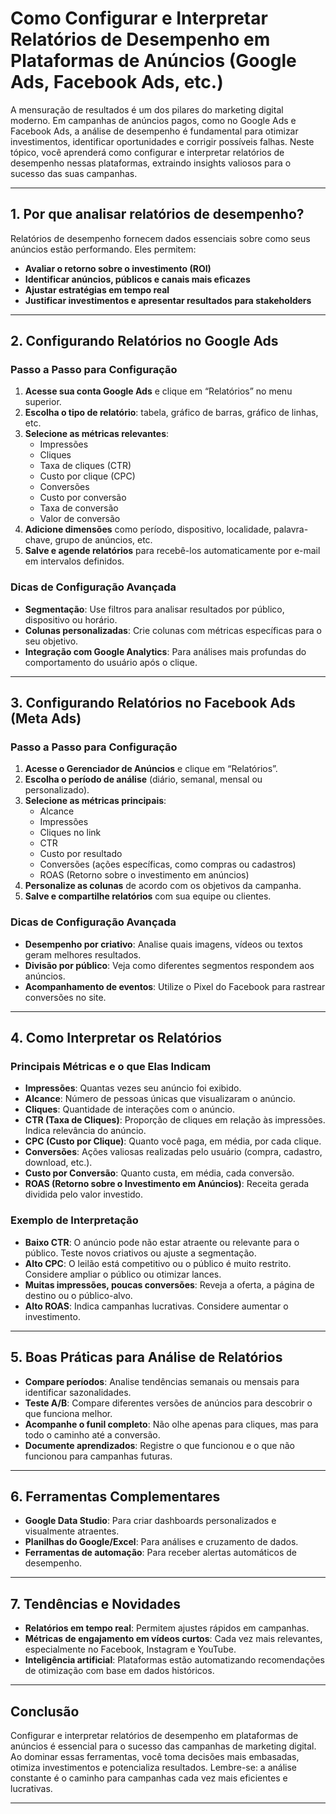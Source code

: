 
# Como Configurar e Interpretar Relatórios de Desempenho em Plataformas de Anúncios (Google Ads, Facebook Ads, etc.)

A mensuração de resultados é um dos pilares do marketing digital moderno. Em campanhas de anúncios pagos, como no Google Ads e Facebook Ads, a análise de desempenho é fundamental para otimizar investimentos, identificar oportunidades e corrigir possíveis falhas. Neste tópico, você aprenderá como configurar e interpretar relatórios de desempenho nessas plataformas, extraindo insights valiosos para o sucesso das suas campanhas.

---

## 1. **Por que analisar relatórios de desempenho?**

Relatórios de desempenho fornecem dados essenciais sobre como seus anúncios estão performando. Eles permitem:

- **Avaliar o retorno sobre o investimento (ROI)**
- **Identificar anúncios, públicos e canais mais eficazes**
- **Ajustar estratégias em tempo real**
- **Justificar investimentos e apresentar resultados para stakeholders**

---

## 2. **Configurando Relatórios no Google Ads**

### **Passo a Passo para Configuração**

1. **Acesse sua conta Google Ads** e clique em “Relatórios” no menu superior.
2. **Escolha o tipo de relatório**: tabela, gráfico de barras, gráfico de linhas, etc.
3. **Selecione as métricas relevantes**:
   - Impressões
   - Cliques
   - Taxa de cliques (CTR)
   - Custo por clique (CPC)
   - Conversões
   - Custo por conversão
   - Taxa de conversão
   - Valor de conversão
4. **Adicione dimensões** como período, dispositivo, localidade, palavra-chave, grupo de anúncios, etc.
5. **Salve e agende relatórios** para recebê-los automaticamente por e-mail em intervalos definidos.

### **Dicas de Configuração Avançada**

- **Segmentação**: Use filtros para analisar resultados por público, dispositivo ou horário.
- **Colunas personalizadas**: Crie colunas com métricas específicas para o seu objetivo.
- **Integração com Google Analytics**: Para análises mais profundas do comportamento do usuário após o clique.

---

## 3. **Configurando Relatórios no Facebook Ads (Meta Ads)**

### **Passo a Passo para Configuração**

1. **Acesse o Gerenciador de Anúncios** e clique em “Relatórios”.
2. **Escolha o período de análise** (diário, semanal, mensal ou personalizado).
3. **Selecione as métricas principais**:
   - Alcance
   - Impressões
   - Cliques no link
   - CTR
   - Custo por resultado
   - Conversões (ações específicas, como compras ou cadastros)
   - ROAS (Retorno sobre o investimento em anúncios)
4. **Personalize as colunas** de acordo com os objetivos da campanha.
5. **Salve e compartilhe relatórios** com sua equipe ou clientes.

### **Dicas de Configuração Avançada**

- **Desempenho por criativo**: Analise quais imagens, vídeos ou textos geram melhores resultados.
- **Divisão por público**: Veja como diferentes segmentos respondem aos anúncios.
- **Acompanhamento de eventos**: Utilize o Pixel do Facebook para rastrear conversões no site.

---

## 4. **Como Interpretar os Relatórios**

### **Principais Métricas e o que Elas Indicam**

- **Impressões**: Quantas vezes seu anúncio foi exibido.
- **Alcance**: Número de pessoas únicas que visualizaram o anúncio.
- **Cliques**: Quantidade de interações com o anúncio.
- **CTR (Taxa de Cliques)**: Proporção de cliques em relação às impressões. Indica relevância do anúncio.
- **CPC (Custo por Clique)**: Quanto você paga, em média, por cada clique.
- **Conversões**: Ações valiosas realizadas pelo usuário (compra, cadastro, download, etc.).
- **Custo por Conversão**: Quanto custa, em média, cada conversão.
- **ROAS (Retorno sobre o Investimento em Anúncios)**: Receita gerada dividida pelo valor investido.

### **Exemplo de Interpretação**

- **Baixo CTR**: O anúncio pode não estar atraente ou relevante para o público. Teste novos criativos ou ajuste a segmentação.
- **Alto CPC**: O leilão está competitivo ou o público é muito restrito. Considere ampliar o público ou otimizar lances.
- **Muitas impressões, poucas conversões**: Reveja a oferta, a página de destino ou o público-alvo.
- **Alto ROAS**: Indica campanhas lucrativas. Considere aumentar o investimento.

---

## 5. **Boas Práticas para Análise de Relatórios**

- **Compare períodos**: Analise tendências semanais ou mensais para identificar sazonalidades.
- **Teste A/B**: Compare diferentes versões de anúncios para descobrir o que funciona melhor.
- **Acompanhe o funil completo**: Não olhe apenas para cliques, mas para todo o caminho até a conversão.
- **Documente aprendizados**: Registre o que funcionou e o que não funcionou para campanhas futuras.

---

## 6. **Ferramentas Complementares**

- **Google Data Studio**: Para criar dashboards personalizados e visualmente atraentes.
- **Planilhas do Google/Excel**: Para análises e cruzamento de dados.
- **Ferramentas de automação**: Para receber alertas automáticos de desempenho.

---

## 7. **Tendências e Novidades**

- **Relatórios em tempo real**: Permitem ajustes rápidos em campanhas.
- **Métricas de engajamento em vídeos curtos**: Cada vez mais relevantes, especialmente no Facebook, Instagram e YouTube.
- **Inteligência artificial**: Plataformas estão automatizando recomendações de otimização com base em dados históricos.

---

## **Conclusão**

Configurar e interpretar relatórios de desempenho em plataformas de anúncios é essencial para o sucesso das campanhas de marketing digital. Ao dominar essas ferramentas, você toma decisões mais embasadas, otimiza investimentos e potencializa resultados. Lembre-se: a análise constante é o caminho para campanhas cada vez mais eficientes e lucrativas.

---
```